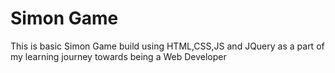 # Simon Game
This is basic Simon Game build using HTML,CSS,JS and JQuery as a part of my learning journey towards being a Web Developer 
